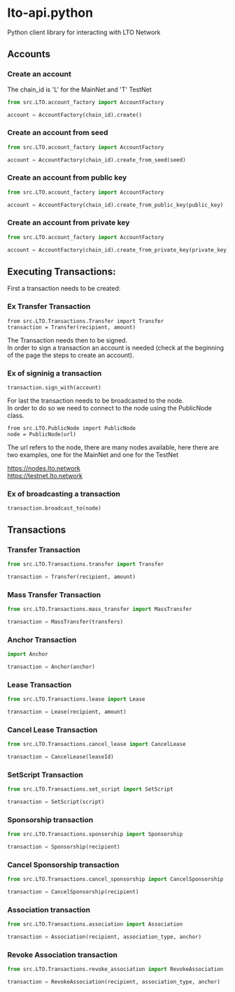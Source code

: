 # lto-api.python
Python client library for interacting with LTO Network


## Accounts

### Create an account
The chain_id is 'L' for the MainNet and 'T' TestNet

```python
from src.LTO.account_factory import AccountFactory

account = AccountFactory(chain_id).create()
```
### Create an account from seed

```python
from src.LTO.account_factory import AccountFactory

account = AccountFactory(chain_id).create_from_seed(seed)
```

### Create an account from public key

```python
from src.LTO.account_factory import AccountFactory

account = AccountFactory(chain_id).create_from_public_key(public_key)
```

### Create an account from private key

```python
from src.LTO.account_factory import AccountFactory

account = AccountFactory(chain_id).create_from_private_key(private_key)
```

## Executing Transactions:
First a transaction needs to be created:
### Ex Transfer Transaction
```
from src.LTO.Transactions.Transfer import Transfer
transaction = Transfer(recipient, amount)
```
The Transaction needs then to be signed. <br/>
In order to sign a transaction an account is needed (check at the beginning of the page the steps to create an account).

### Ex of signinig a transaction
```
transaction.sign_with(account)
```
For last the transaction needs to be broadcasted to the node. <br/>
In order to do so we need to connect to the node using the PublicNode class.

```
from src.LTO.PublicNode import PublicNode
node = PublicNode(url)
```
The url refers to the node, there are many nodes available, here there are two examples, one for the MainNet and one for the TestNet <br/>

https://nodes.lto.network <br/>
https://testnet.lto.network

### Ex of broadcasting a transaction
```
transaction.broadcast_to(node)
```

## Transactions
### Transfer Transaction

```python
from src.LTO.Transactions.transfer import Transfer

transaction = Transfer(recipient, amount)
```

### Mass Transfer Transaction

```python
from src.LTO.Transactions.mass_transfer import MassTransfer

transaction = MassTransfer(transfers)
```
### Anchor Transaction

```python
import Anchor

transaction = Anchor(anchor)
```
### Lease Transaction

```python
from src.LTO.Transactions.lease import Lease

transaction = Lease(recipient, amount)
```
### Cancel Lease Transaction

```python
from src.LTO.Transactions.cancel_lease import CancelLease

transaction = CancelLease(leaseId)
```

### SetScript Transaction

```python
from src.LTO.Transactions.set_script import SetScript

transaction = SetScript(script)
```

### Sponsorship transaction

```python
from src.LTO.Transactions.sponsorship import Sponsorship

transaction = Sponsorship(recipient)
```

### Cancel Sponsorship transaction

```python
from src.LTO.Transactions.cancel_sponsorship import CancelSponsorship

transaction = CancelSponsorship(recipient)
```

### Association transaction

```python
from src.LTO.Transactions.association import Association

transaction = Association(recipient, association_type, anchor)
```
### Revoke Association transaction

```python
from src.LTO.Transactions.revoke_association import RevokeAssociation

transaction = RevokeAssociation(recipient, association_type, anchor)
```
